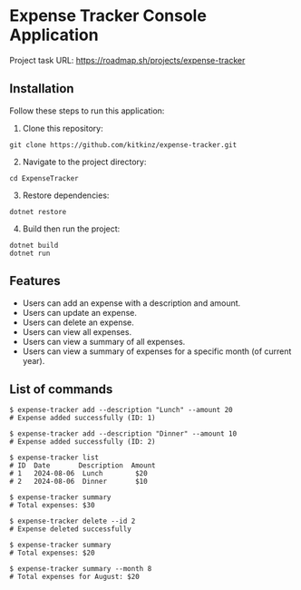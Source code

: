 # Expense Tracker Console Application
Project task URL: https://roadmap.sh/projects/expense-tracker <br />

## Installation
Follow these steps to run this application:
1. Clone this repository:
```
git clone https://github.com/kitkinz/expense-tracker.git
```
2. Navigate to the project directory:
```
cd ExpenseTracker
```
3. Restore dependencies:
```
dotnet restore
```
4. Build then run the project:
```
dotnet build
dotnet run
```

## Features
- Users can add an expense with a description and amount.
- Users can update an expense.
- Users can delete an expense.
- Users can view all expenses.
- Users can view a summary of all expenses.
- Users can view a summary of expenses for a specific month (of current year).

## List of commands
```
$ expense-tracker add --description "Lunch" --amount 20
# Expense added successfully (ID: 1)

$ expense-tracker add --description "Dinner" --amount 10
# Expense added successfully (ID: 2)

$ expense-tracker list
# ID  Date       Description  Amount
# 1   2024-08-06  Lunch        $20
# 2   2024-08-06  Dinner       $10

$ expense-tracker summary
# Total expenses: $30

$ expense-tracker delete --id 2
# Expense deleted successfully

$ expense-tracker summary
# Total expenses: $20

$ expense-tracker summary --month 8
# Total expenses for August: $20
```